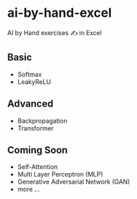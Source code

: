 # ai-by-hand-excel

AI by Hand exercises ✍️ in Excel

## Basic
* Softmax
* LeakyReLU

## Advanced
* Backpropagation
* Transformer

## Coming Soon
* Self-Attention
* Multi Layer Perceptron (MLP)
* Generative Adversarial Network (GAN)
* more ...
